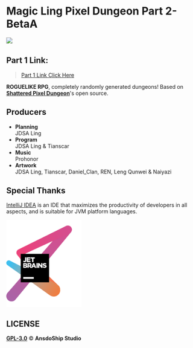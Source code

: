 
# Magic Ling Pixel Dungeon Part 2-BetaA
[![](https://img.shields.io/badge/QQ%20Group-Join-brightgreen)](https://jq.qq.com/?_wv=1027&k=R7ZXeEQM)

## Part 1 Link:
> [Part 1 Link Click Here](https://github.com/AnsdoShip/magic-ling-pixel-dungeon-part1)

**ROGUELIKE RPG**, completely randomly generated dungeons! Based on [**Shattered Pixel Dungeon**](https://github.com/00-Evan/shattered-pixel-dungeon)'s open source.

## Producers

* **Planning**</br>
JDSA Ling
* **Program**</br>
JDSA Ling & Tianscar
* **Music**</br>
Prohonor
* **Artwork**</br>
JDSA Ling, Tianscar, Daniel_Clan, REN, Leng Qunwei & Naiyazi


## Special Thanks
[IntelliJ IDEA](https://zh.wikipedia.org/zh-hans/IntelliJ_IDEA) is an IDE that maximizes the productivity of developers in all aspects, and is suitable for JVM platform languages.

[<img src="core/src/main/assets/jetbrains-variant-3.png" width="200"/>](https://www.jetbrains.com/?from=mlpd)

## LICENSE
[**GPL-3.0**](https://github.com/AnsdoShip/Magic-Ling-Pixel-Dungeon-Ling/blob/main/LICENSE.txt) © **AnsdoShip Studio**
